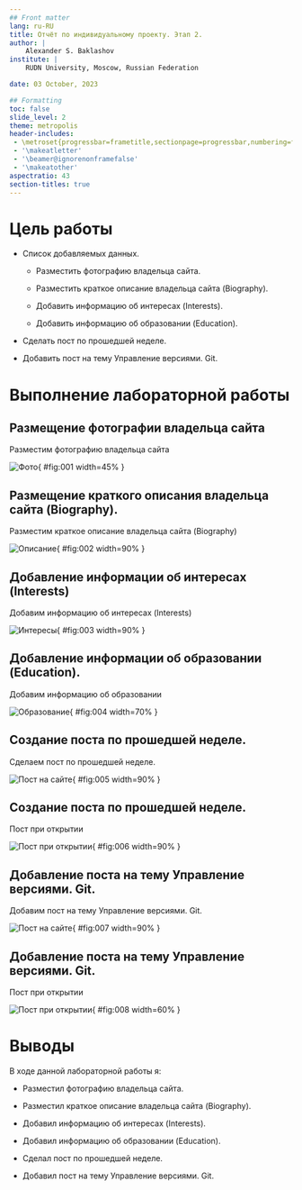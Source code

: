 ```yaml
---
## Front matter
lang: ru-RU
title: Отчёт по индивидуальному проекту. Этап 2.
author: |
	Alexander S. Baklashov
institute: |
	RUDN University, Moscow, Russian Federation

date: 03 October, 2023

## Formatting
toc: false
slide_level: 2
theme: metropolis
header-includes: 
 - \metroset{progressbar=frametitle,sectionpage=progressbar,numbering=fraction}
 - '\makeatletter'
 - '\beamer@ignorenonframefalse'
 - '\makeatother'
aspectratio: 43
section-titles: true
---
```


# Цель работы

- Список добавляемых данных.

  - Разместить фотографию владельца сайта.

  - Разместить краткое описание владельца сайта (Biography).

  - Добавить информацию об интересах (Interests).

  - Добавить информацию об образовании (Education).

- Сделать пост по прошедшей неделе.

- Добавить пост на тему Управление версиями. Git.

# Выполнение лабораторной работы

## Размещение фотографии владельца сайта

Разместим фотографию владельца сайта 

![Фото](image/1.png){ #fig:001 width=45% }

## Размещение краткого описания владельца сайта (Biography).

Разместим краткое описание владельца сайта (Biography)

![Описание](image/2.png){ #fig:002 width=90% }

## Добавление информации об интересах (Interests)

Добавим информацию об интересах (Interests)

![Интересы](image/3.png){ #fig:003 width=90% }

## Добавление информации об образовании (Education).

Добавим информацию об образовании

![Образование](image/4.png){ #fig:004 width=70% }

## Создание поста по прошедшей неделе.

Сделаем пост по прошедшей неделе. 

![Пост на сайте](image/5.png){ #fig:005 width=90% }

## Создание поста по прошедшей неделе.

Пост при открытии

![Пост при открытии](image/6.png){ #fig:006 width=90% }

## Добавление поста на тему Управление версиями. Git.

Добавим пост на тему Управление версиями. Git.

![Пост на сайте](image/7.png){ #fig:007 width=90% }

## Добавление поста на тему Управление версиями. Git.

Пост при открытии

![Пост при открытии](image/8.png){ #fig:008 width=60% }

# Выводы

В ходе данной лабораторной работы я:

  - Разместил фотографию владельца сайта.

  - Разместил краткое описание владельца сайта (Biography).

  - Добавил информацию об интересах (Interests).

  - Добавил информацию об образовании (Education).

- Сделал пост по прошедшей неделе.

- Добавил пост на тему Управление версиями. Git.